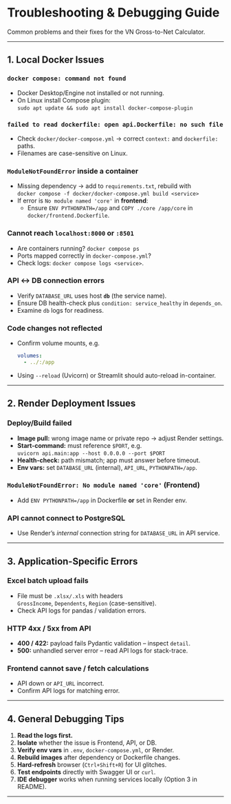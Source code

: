 # Troubleshooting & Debugging Guide

Common problems and their fixes for the VN Gross-to-Net Calculator.

---

## 1. Local Docker Issues

### `docker compose: command not found`
* Docker Desktop/Engine not installed or not running.  
* On Linux install Compose plugin:  
  `sudo apt update && sudo apt install docker-compose-plugin`

### `failed to read dockerfile: open api.Dockerfile: no such file`
* Check `docker/docker-compose.yml` → correct `context:` and `dockerfile:` paths.  
* Filenames are case-sensitive on Linux.

### `ModuleNotFoundError` inside a container
* Missing dependency → add to `requirements.txt`, rebuild with  
  `docker compose -f docker/docker-compose.yml build <service>`  
* If error is `No module named 'core'` in **frontend**:  
  * Ensure `ENV PYTHONPATH=/app` and `COPY ./core /app/core` in `docker/frontend.Dockerfile`.

### Cannot reach `localhost:8000` or `:8501`
* Are containers running? `docker compose ps`  
* Ports mapped correctly in `docker-compose.yml`?  
* Check logs: `docker compose logs <service>`.

### API ↔ DB connection errors
* Verify `DATABASE_URL` uses host **`db`** (the service name).  
* Ensure DB health-check plus `condition: service_healthy` in `depends_on`.  
* Examine `db` logs for readiness.

### Code changes not reflected
* Confirm volume mounts, e.g.  
  ```yaml
  volumes:
    - ../:/app
  ```
* Using `--reload` (Uvicorn) or Streamlit should auto-reload in-container.

---

## 2. Render Deployment Issues

### Deploy/Build failed
* **Image pull:** wrong image name or private repo → adjust Render settings.  
* **Start-command:** must reference `$PORT`, e.g.  
  `uvicorn api.main:app --host 0.0.0.0 --port $PORT`  
* **Health-check:** path mismatch; app must answer before timeout.  
* **Env vars:** set `DATABASE_URL` (internal), `API_URL`, `PYTHONPATH=/app`.

### `ModuleNotFoundError: No module named 'core'` (Frontend)
* Add `ENV PYTHONPATH=/app` in Dockerfile **or** set in Render env.

### API cannot connect to PostgreSQL
* Use Render’s *internal* connection string for `DATABASE_URL` in API service.

---

## 3. Application-Specific Errors

### Excel batch upload fails
* File must be `.xlsx/.xls` with headers  
  `GrossIncome`, `Dependents`, `Region` (case-sensitive).  
* Check API logs for pandas / validation errors.

### HTTP 4xx / 5xx from API
* **400 / 422:** payload fails Pydantic validation – inspect `detail`.  
* **500:** unhandled server error – read API logs for stack-trace.

### Frontend cannot save / fetch calculations
* API down or `API_URL` incorrect.  
* Confirm API logs for matching error.

---

## 4. General Debugging Tips

1. **Read the logs first.**  
2. **Isolate** whether the issue is Frontend, API, or DB.  
3. **Verify env vars** in `.env`, `docker-compose.yml`, or Render.  
4. **Rebuild images** after dependency or Dockerfile changes.  
5. **Hard-refresh** browser (`Ctrl+Shift+R`) for UI glitches.  
6. **Test endpoints** directly with Swagger UI or `curl`.  
7. **IDE debugger** works when running services locally (Option 3 in README).

---
